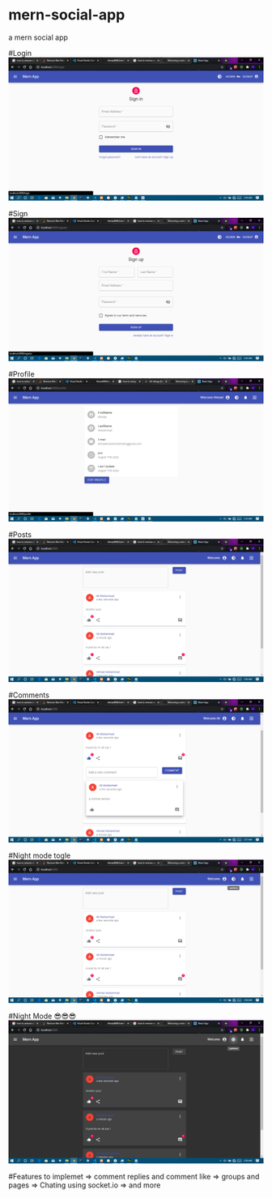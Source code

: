# mern-social-app

a mern social app

#Login
![](screenshots/login.png)

#Sign
![](screenshots/signin.png)

#Profile
![](screenshots/profile.png)

#Posts
![](screenshots/posts.png)

#Comments
![](screenshots/comment.png)

#Night mode togle
![](screenshots/toggle.png)

#Night Mode 😎😎😎
![](screenshots/night.png)

#Features to implemet
=> comment replies and comment like
=> groups and pages
=> Chating using socket.io
=> and more
